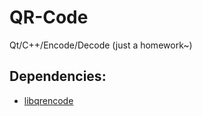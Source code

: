 # QR-Code
Qt/C++/Encode/Decode (just a homework~)



## Dependencies:

- <a href="https://github.com/fukuchi/libqrencode">libqrencode</a>

